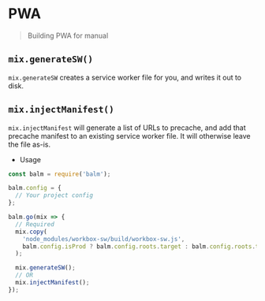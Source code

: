 # PWA

> Building PWA for manual

## `mix.generateSW()`

`mix.generateSW` creates a service worker file for you, and writes it out to disk.

## `mix.injectManifest()`

`mix.injectManifest` will generate a list of URLs to precache, and add that precache manifest to an existing service worker file. It will otherwise leave the file as-is.

- Usage

```js
const balm = require('balm');

balm.config = {
  // Your project config
};

balm.go(mix => {
  // Required
  mix.copy(
    'node_modules/workbox-sw/build/workbox-sw.js',
    balm.config.isProd ? balm.config.roots.target : balm.config.roots.tmp
  );

  mix.generateSW();
  // OR
  mix.injectManifest();
});
```
